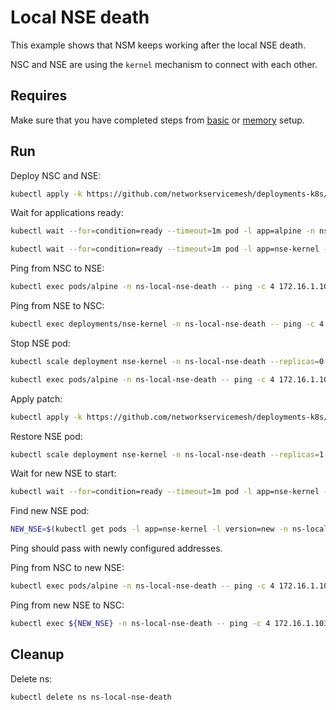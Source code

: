 # Local NSE death

This example shows that NSM keeps working after the local NSE death.

NSC and NSE are using the `kernel` mechanism to connect with each other.

## Requires

Make sure that you have completed steps from [basic](../../basic) or [memory](../../memory) setup.

## Run

Deploy NSC and NSE:
```bash
kubectl apply -k https://github.com/networkservicemesh/deployments-k8s/examples/heal/local-nse-death/nse-before-death?ref=218d5aafaab66a943d3d0b729a8274d546c6156a
```

Wait for applications ready:
```bash
kubectl wait --for=condition=ready --timeout=1m pod -l app=alpine -n ns-local-nse-death
```
```bash
kubectl wait --for=condition=ready --timeout=1m pod -l app=nse-kernel -n ns-local-nse-death
```

Ping from NSC to NSE:
```bash
kubectl exec pods/alpine -n ns-local-nse-death -- ping -c 4 172.16.1.100 -I 172.16.1.101
```

Ping from NSE to NSC:
```bash
kubectl exec deployments/nse-kernel -n ns-local-nse-death -- ping -c 4 172.16.1.101 -I 172.16.1.100
```

Stop NSE pod:
```bash
kubectl scale deployment nse-kernel -n ns-local-nse-death --replicas=0
```

```bash
kubectl exec pods/alpine -n ns-local-nse-death -- ping -c 4 172.16.1.100 -I 172.16.1.101 2>&1 | egrep "100% packet loss|Network unreachable|can't set multicast source"
```

Apply patch:
```bash
kubectl apply -k https://github.com/networkservicemesh/deployments-k8s/examples/heal/local-nse-death/nse-after-death?ref=218d5aafaab66a943d3d0b729a8274d546c6156a
```

Restore NSE pod:

```bash
kubectl scale deployment nse-kernel -n ns-local-nse-death --replicas=1
```

Wait for new NSE to start:
```bash
kubectl wait --for=condition=ready --timeout=1m pod -l app=nse-kernel -l version=new -n ns-local-nse-death
```

Find new NSE pod:
```bash
NEW_NSE=$(kubectl get pods -l app=nse-kernel -l version=new -n ns-local-nse-death --template '{{range .items}}{{.metadata.name}}{{"\n"}}{{end}}')
```

Ping should pass with newly configured addresses.

Ping from NSC to new NSE:
```bash
kubectl exec pods/alpine -n ns-local-nse-death -- ping -c 4 172.16.1.102 -I 172.16.1.103
```

Ping from new NSE to NSC:
```bash
kubectl exec ${NEW_NSE} -n ns-local-nse-death -- ping -c 4 172.16.1.103 -I 172.16.1.102
```

## Cleanup

Delete ns:
```bash
kubectl delete ns ns-local-nse-death
```
